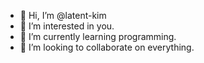 - 👋 Hi, I’m @latent-kim
- 👀 I’m interested in you.
- 🌱 I’m currently learning programming.
- 💞️ I’m looking to collaborate on everything.

<!---
latent-kim/latent-kim is a ✨ special ✨ repository because its `README.md` (this file) appears on your GitHub profile.
You can click the Preview link to take a look at your changes.
--->
